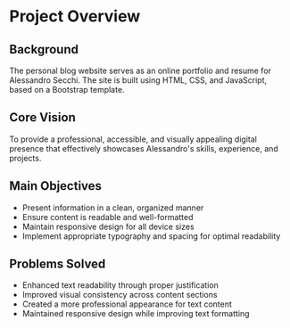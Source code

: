 # Project Overview

## Background
The personal blog website serves as an online portfolio and resume for Alessandro Secchi. The site is built using HTML, CSS, and JavaScript, based on a Bootstrap template.

## Core Vision
To provide a professional, accessible, and visually appealing digital presence that effectively showcases Alessandro's skills, experience, and projects.

## Main Objectives
- Present information in a clean, organized manner
- Ensure content is readable and well-formatted
- Maintain responsive design for all device sizes
- Implement appropriate typography and spacing for optimal readability

## Problems Solved
- Enhanced text readability through proper justification
- Improved visual consistency across content sections
- Created a more professional appearance for text content
- Maintained responsive design while improving text formatting 